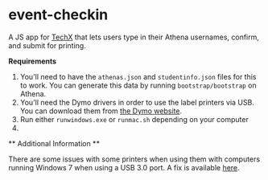 event-checkin
=============

A JS app for [TechX][1] that lets users type in their Athena usernames,
confirm, and submit for printing.

**Requirements**

1. You'll need to have the `athenas.json` and `studentinfo.json` files for this to work. You can generate this data by running `bootstrap/bootstrap` on Athena.
2. You'll need the Dymo drivers in order to use the label printers via USB. You can download them from [the Dymo website][2].
3.  Run either `runwindows.exe` or `runmac.sh` depending on your computer
4.  

** Additional Information **

There are some issues with some printers when using them with computers running Windows 7 when using a USB 3.0 port. A fix is available [here][4].

[1]: http://techx.mit.edu/
[2]: http://dymo.com/en-US/dymo-user-guides
[3]: http://cesanta.com/mongoose.shtml
[4]: http://lwfix.dymo.com/EN/index.html
